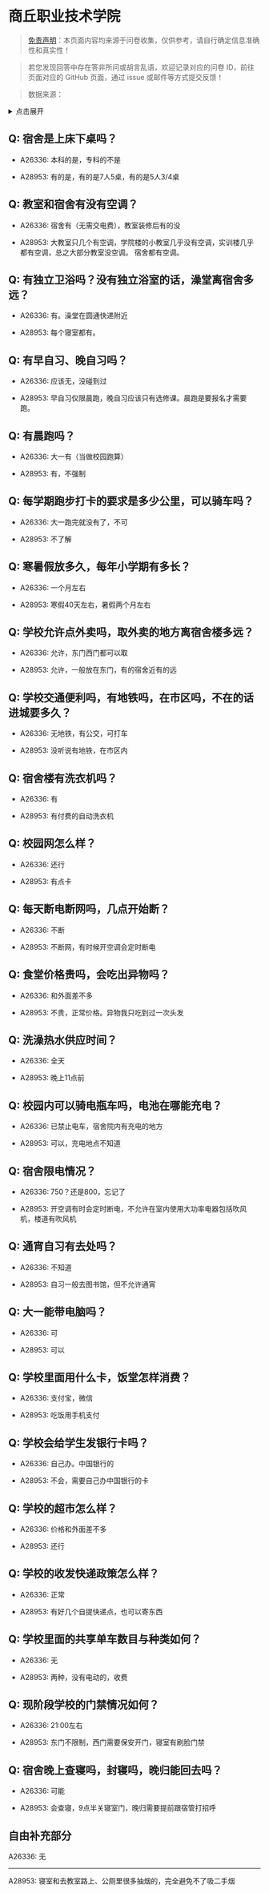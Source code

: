 # 商丘职业技术学院

> [免责声明](https://colleges.chat/#_3)：本页面内容均来源于问卷收集，仅供参考，请自行确定信息准确性和真实性！

> 若您发现回答中存在答非所问或胡言乱语，欢迎记录对应的问卷 ID，前往页面对应的 GitHub 页面，通过 issue 或邮件等方式提交反馈！

> 数据来源：

<details><summary>点击展开</summary>
<ul>
<li>A26336: 匿名 (2024 年 08 月)</li>
<li>A28953: 匿名 (2025 年 06 月)</li>
</ul>
</details>

## Q: 宿舍是上床下桌吗？

- A26336: 本科的是，专科的不是

- A28953: 有的是，有的是7人5桌，有的是5人3/4桌

## Q: 教室和宿舍有没有空调？

- A26336: 宿舍有（无需交电费），教室装修后有的没

- A28953: 大教室只几个有空调，学院楼的小教室几乎没有空调，实训楼几乎都有空调，总之大部分教室没空调。
宿舍都有空调。

## Q: 有独立卫浴吗？没有独立浴室的话，澡堂离宿舍多远？

- A26336: 有。澡堂在圆通快递附近

- A28953: 每个寝室都有。

## Q: 有早自习、晚自习吗？

- A26336: 应该无，没碰到过

- A28953: 早自习仅限晨跑，晚自习应该只有选修课。晨跑是要报名才需要跑。

## Q: 有晨跑吗？

- A26336: 大一有（当做校园跑算）

- A28953: 有，不强制

## Q: 每学期跑步打卡的要求是多少公里，可以骑车吗？

- A26336: 大一跑完就没有了，不可

- A28953: 不了解

## Q: 寒暑假放多久，每年小学期有多长？

- A26336: 一个月左右

- A28953: 寒假40天左右，暑假两个月左右

## Q: 学校允许点外卖吗，取外卖的地方离宿舍楼多远？

- A26336: 允许，东门西门都可以取

- A28953: 允许，一般放在东门，有的宿舍近有的远

## Q: 学校交通便利吗，有地铁吗，在市区吗，不在的话进城要多久？

- A26336: 无地铁，有公交，可打车

- A28953: 没听说有地铁，在市区内

## Q: 宿舍楼有洗衣机吗？

- A26336: 有

- A28953: 有付费的自动洗衣机

## Q: 校园网怎么样？

- A26336: 还行

- A28953: 有点卡

## Q: 每天断电断网吗，几点开始断？

- A26336: 不断

- A28953: 不断网，有时候开空调会定时断电

## Q: 食堂价格贵吗，会吃出异物吗？

- A26336: 和外面差不多

- A28953: 不贵，正常价格。异物我只吃到过一次头发

## Q: 洗澡热水供应时间？

- A26336: 全天

- A28953: 晚上11点前

## Q: 校园内可以骑电瓶车吗，电池在哪能充电？

- A26336: 已禁止电车，宿舍院内有充电的地方

- A28953: 可以，充电地点不知道

## Q: 宿舍限电情况？

- A26336: 750？还是800，忘记了

- A28953: 开空调有时会定时断电，不允许在室内使用大功率电器包括吹风机，楼道有吹风机

## Q: 通宵自习有去处吗？

- A26336: 不知道

- A28953: 自习一般去图书馆，但不允许通宵

## Q: 大一能带电脑吗？

- A26336: 可

- A28953: 可以

## Q: 学校里面用什么卡，饭堂怎样消费？

- A26336: 支付宝，微信

- A28953: 吃饭用手机支付

## Q: 学校会给学生发银行卡吗？

- A26336: 自己办。中国银行的

- A28953: 不会，需要自己办中国银行的卡

## Q: 学校的超市怎么样？

- A26336: 价格和外面差不多

- A28953: 还行

## Q: 学校的收发快递政策怎么样？

- A26336: 正常

- A28953: 有好几个自提快递点，也可以寄东西

## Q: 学校里面的共享单车数目与种类如何？

- A26336: 无

- A28953: 两种，没有电动的，收费

## Q: 现阶段学校的门禁情况如何？

- A26336: 21:00左右

- A28953: 东门不限制，西门需要保安开门，寝室有刷脸门禁

## Q: 宿舍晚上查寝吗，封寝吗，晚归能回去吗？

- A26336: 可能

- A28953: 会查寝，9点半关寝室门，晚归需要提前跟宿管打招呼

## 自由补充部分

A26336: 无

***

A28953: 寝室和去教室路上、公厕里很多抽烟的，完全避免不了吸二手烟